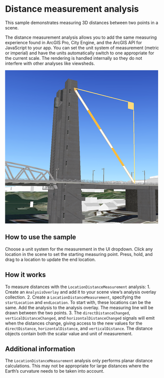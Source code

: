 # Distance measurement analysis

This sample demonstrates measuring 3D distances between two points in a
scene.

The distance measurement analysis allows you to add the same measuring
experience found in ArcGIS Pro, City Engine, and the ArcGIS API for
JavaScript to your app. You can set the unit system of measurement
(metric or imperial) and have the units automatically switch to one
appropriate for the current scale. The rendering is handled internally
so they do not interfere with other analyses like viewsheds.

![](screenshot.png)

## How to use the sample

Choose a unit system for the measurement in the UI dropdown. Click any
location in the scene to set the starting measuring point. Press, hold,
and drag to a location to update the end location.

## How it works

To measure distances with the `LocationDistanceMeasurement` analysis: 1.
Create an `AnalysisOverlay` and add it to your scene view’s analysis
overlay collection. 2. Create a `LocationDistanceMeasurement`,
specifying the `startLocation` and `endLocation`. To start with, these
locations can be the same. Add the analysis to the analysis overlay. The
measuring line will be drawn between the two points. 3. The
`directDistanceChanged`, `verticalDistanceChanged`, and
`horizontalDistanceChanged` signals will emit when the distances change,
giving access to the new values for the `directDistance`,
`horizontalDistance`, and `verticalDistance`. The distance objects
contain both the scalar value and unit of measurement.

## Additional information

The `LocationDistanceMeasurement` analysis only performs planar distance
calculations. This may not be appropriate for large distances where the
Earth’s curvature needs to be taken into account.
